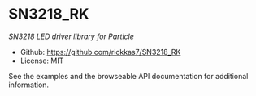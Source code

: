 # SN3218_RK

*SN3218 LED driver library for Particle*

- Github: https://github.com/rickkas7/SN3218_RK
- License: MIT

See the examples and the browseable API documentation for additional information.
